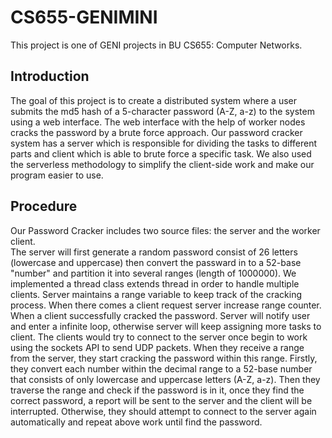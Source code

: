 # CS655-GENIMINI

This project is one of GENI projects in BU CS655: Computer Networks.

## Introduction  
The goal of this project is to create a distributed system where a user submits the md5 hash of a 5-character password (A-Z, a-z) to the system using a web interface. The web interface with the help of worker nodes cracks the password by a brute force approach. Our password cracker system has a server which is responsible for dividing the tasks to different parts and client which is able to brute force a specific task. We also used the serverless methodology to simplify the client-side work and make our program easier to use.  

## Procedure  
Our Password Cracker includes two source files: the server and the worker client.  
The server will first generate a random password consist of 26 letters (lowercase and uppercase) then convert the passward in to a 52-base "number" and partition it into several ranges (length of 1000000). We implemented a thread class extends thread in order to handle multiple clients. Server maintains a range variable to keep track of the cracking process. When there comes a client request server increase range counter. When a client successfully cracked the password. Server will notify user and enter a infinite loop, otherwise server will keep assigning more tasks to client.
The clients would try to connect to the server once begin to work using the sockets API to send UDP packets. When they receive a range from the server, they start cracking the password within this range. Firstly, they convert each number within the decimal range to a 52-base number that consists of only lowercase and uppercase letters (A-Z, a-z). Then they traverse the range and check if the password is in it, once they find the correct password, a report will be sent to the server and the client will be interrupted. Otherwise, they should attempt to connect to the server again automatically and repeat above work until find the password.  
